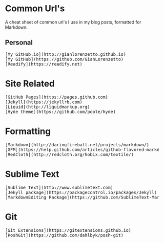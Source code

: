 # Common Url's

A cheat sheet of common url's I use in my blog posts, formatted for Markdown.

## Personal
<pre>
[My GitHub.io](http://gianlorenzetto.github.io)
[My GitHub](https://github.com/GianLorenzetto)
[Readify](https://readify.net)
</pre>

# Site Related
<pre>
[GitHub Pages](https://pages.github.com)
[Jekyll](https://jekyllrb.com)
[Liquid](http://liquidmarkup.org)
[Hyde theme](https://github.com/poole/hyde)
</pre>

# Formatting

<pre>
[Markdown](http://daringfireball.net/projects/markdown/)
[GFM](https://help.github.com/articles/github-flavored-markdown/)
[RedCloth](http://redcloth.org/hobix.com/textile/)
</pre>

# Sublime Text

<pre>
[Sublime Text](http://www.sublimetext.com)
[Jekyll package](https://packagecontrol.io/packages/Jekyll)
[MarkdownEditing Package](https://github.com/SublimeText-Markdown/MarkdownEditing)
</pre>

# Git

<pre>
[Git Extensions](https://gitextensions.github.io)
[PoshGit](https://github.com/dahlbyk/posh-git)
</pre>